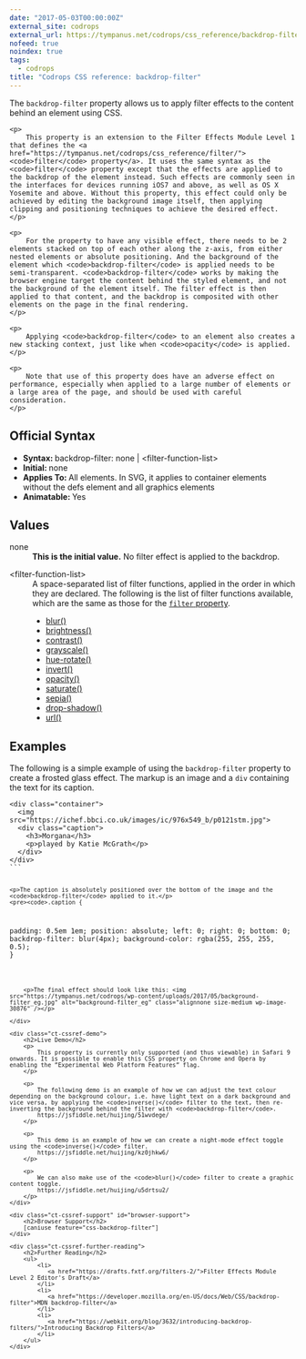 ```yaml
---
date: "2017-05-03T00:00:00Z"
external_site: codrops
external_url: https://tympanus.net/codrops/css_reference/backdrop-filter/
nofeed: true
noindex: true
tags:
  - codrops
title: "Codrops CSS reference: backdrop-filter"
---
```


<div class="ct-cssref-description">
    <p>
        The <code>backdrop-filter</code> property allows us to apply filter effects to the content behind an element using CSS. 
    </p>

    <p>
        This property is an extension to the Filter Effects Module Level 1 that defines the <a href="https://tympanus.net/codrops/css_reference/filter/"><code>filter</code> property</a>. It uses the same syntax as the <code>filter</code> property except that the effects are applied to the backdrop of the element instead. Such effects are commonly seen in the interfaces for devices running iOS7 and above, as well as OS X Yosemite and above. Without this property, this effect could only be achieved by editing the background image itself, then applying clipping and positioning techniques to achieve the desired effect.
    </p>

    <p>
        For the property to have any visible effect, there needs to be 2 elements stacked on top of each other along the z-axis, from either nested elements or absolute positioning. And the background of the element which <code>backdrop-filter</code> is applied needs to be semi-transparent. <code>backdrop-filter</code> works by making the browser engine target the content behind the styled element, and not the background of the element itself. The filter effect is then applied to that content, and the backdrop is composited with other elements on the page in the final rendering.
    </p>

    <p>
        Applying <code>backdrop-filter</code> to an element also creates a new stacking context, just like when <code>opacity</code> is applied.
    </p>

    <p>
        Note that use of this property does have an adverse effect on performance, especially when applied to a large number of elements or a large area of the page, and should be used with careful consideration.
    </p>

</div>

<div class="ct-cssref-info" id="official-syntax">
    <h2>Official Syntax</h2>
    <ul>
        <li>
           <strong>Syntax: </strong> backdrop-filter: none | &lt;filter-function-list&gt;
        </li>
        <li>
            <strong>Initial: </strong> none
        </li>
        <li>
           <strong>Applies To: </strong> All elements. In SVG, it applies to container elements without the defs element and all graphics elements
        </li>
        <li>
           <strong>Animatable: </strong> Yes
        </li>
    </ul>
</div>

<div class="ct-cssref-values">
    <h2>Values</h2>
    <dl>
        <dt>none</dt>
        <dd>
            <strong>This is the initial value.</strong> No filter effect is applied to the backdrop.
        </dd>
    </dl>
    <dl>
        <dt>&lt;filter-function-list&gt;</dt>
        <dd>
            A space-separated list of filter functions, applied in the order in which they are declared. The following is the list of filter functions available, which are the same as those for the <a href="https://tympanus.net/codrops/css_reference/filter/"><code>filter</code> property</a>.
            <ul>
                <li><a href="https://tympanus.net/codrops/css_reference/filter#section_blur">blur()</a></li>
                <li><a href="https://tympanus.net/codrops/css_reference/filter#section_brightness">brightness()</a></li>
                <li><a href="https://tympanus.net/codrops/css_reference/filter#section_contrast">contrast()</a></li>
                <li><a href="https://tympanus.net/codrops/css_reference/filter#section_grayscale">grayscale()</a></li>
                <li><a href="https://tympanus.net/codrops/css_reference/filter#section_hue-rotate">hue-rotate()</a></li>
                <li><a href="https://tympanus.net/codrops/css_reference/filter#section_invert">invert()</a></li>
                <li><a href="https://tympanus.net/codrops/css_reference/filter#section_opacity">opacity()</a></li>
                <li><a href="https://tympanus.net/codrops/css_reference/filter#section_saturate">saturate()</a></li>
                <li><a href="https://tympanus.net/codrops/css_reference/filter#section_sepia">sepia()</a></li>
                <li><a href="https://tympanus.net/codrops/css_reference/filter#section_drop-shadow">drop-shadow()</a></li>
                <li><a href="https://tympanus.net/codrops/css_reference/filter#section_url">url()</a></li>
            </ul>
        </dd>
    </dl>
</div>

<div class="ct-cssref-examples">
    <h2>Examples</h2>
    <p>
        The following is a simple example of using the <code>backdrop-filter</code> property to create a frosted glass effect. The markup is an image and a <code>div</code> containing the text for its caption.
    </p>
    <pre><code>&lt;div class="container"&gt;
  &lt;img src="https://ichef.bbci.co.uk/images/ic/976x549_b/p0121stm.jpg"&gt;
  &lt;div class="caption"&gt;
    &lt;h3&gt;Morgana&lt;/h3&gt;
    &lt;p&gt;played by Katie McGrath&lt;/p&gt;
  &lt;/div&gt;
&lt;/div&gt;
```

    <p>The caption is absolutely positioned over the bottom of the image and the <code>backdrop-filter</code> applied to it.</p>
    <pre><code>.caption {

padding: 0.5em 1em;
position: absolute;
left: 0;
right: 0;
bottom: 0;
backdrop-filter: blur(4px);
background-color: rgba(255, 255, 255, 0.5);
}

```

    <p>The final effect should look like this: <img src="https://tympanus.net/codrops/wp-content/uploads/2017/05/background-filter_eg.jpg" alt="background-filter_eg" class="alignnone size-medium wp-image-30876" /></p>

</div>

<div class="ct-cssref-demo">
    <h2>Live Demo</h2>
    <p>
        This property is currently only supported (and thus viewable) in Safari 9 onwards. It is possible to enable this CSS property on Chrome and Opera by enabling the ”Experimental Web Platform Features” flag.
    </p>

    <p>
        The following demo is an example of how we can adjust the text colour depending on the background colour, i.e. have light text on a dark background and vice versa, by applying the <code>inverse()</code> filter to the text, then re-inverting the background behind the filter with <code>backdrop-filter</code>.
        https://jsfiddle.net/huijing/51wvdege/
    </p>

    <p>
        This demo is an example of how we can create a night-mode effect toggle using the <code>inverse()</code> filter.
        https://jsfiddle.net/huijing/kz0jhkw6/
    </p>

    <p>
        We can also make use of the <code>blur()</code> filter to create a graphic content toggle.
        https://jsfiddle.net/huijing/u5drtsu2/
    </p>
</div>

<div class="ct-cssref-support" id="browser-support">
    <h2>Browser Support</h2>
    [caniuse feature="css-backdrop-filter"]
</div>

<div class="ct-cssref-further-reading">
    <h2>Further Reading</h2>
    <ul>
        <li>
           <a href="https://drafts.fxtf.org/filters-2/">Filter Effects Module Level 2 Editor's Draft</a>
        </li>
        <li>
           <a href="https://developer.mozilla.org/en-US/docs/Web/CSS/backdrop-filter">MDN backdrop-filter</a>
        </li>
        <li>
           <a href="https://webkit.org/blog/3632/introducing-backdrop-filters/">Introducing Backdrop Filters</a>
        </li>
    </ul>
</div>
```
